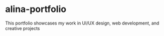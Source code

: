 # alina-portfolio
 This portfolio showcases my work in UI/UX design, web development, and creative projects
